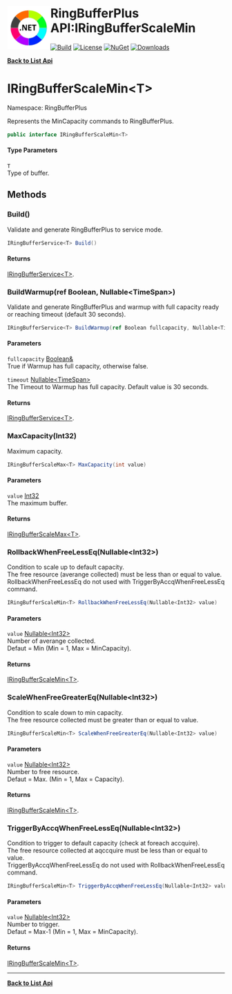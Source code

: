 # <img align="left" width="100" height="100" src="../images/icon.png">RingBufferPlus API:IRingBufferScaleMin<T> 

[![Build](https://github.com/FRACerqueira/RingBufferPlus/workflows/Build/badge.svg)](https://github.com/FRACerqueira/RingBufferPlus/actions/workflows/build.yml)
[![License](https://img.shields.io/badge/License-MIT-brightgreen.svg)](https://github.com/FRACerqueira/RingBufferPlus/blob/master/LICENSE)
[![NuGet](https://img.shields.io/nuget/v/RingBufferPlus)](https://www.nuget.org/packages/RingBufferPlus/)
[![Downloads](https://img.shields.io/nuget/dt/RingBufferPlus)](https://www.nuget.org/packages/RingBufferPlus/)

[**Back to List Api**](./apis.md)

# IRingBufferScaleMin&lt;T&gt;

Namespace: RingBufferPlus

Represents the MinCapacity commands to RingBufferPlus.

```csharp
public interface IRingBufferScaleMin<T>
```

#### Type Parameters

`T`<br>
Type of buffer.

## Methods

### <a id="methods-build"/>**Build()**

Validate and generate RingBufferPlus to service mode.

```csharp
IRingBufferService<T> Build()
```

#### Returns

[IRingBufferService&lt;T&gt;](./ringbufferplus.iringbufferservice-1.md).

### <a id="methods-buildwarmup"/>**BuildWarmup(ref Boolean, Nullable&lt;TimeSpan&gt;)**

Validate and generate RingBufferPlus and warmup with full capacity ready or reaching timeout (default 30 seconds).

```csharp
IRingBufferService<T> BuildWarmup(ref Boolean fullcapacity, Nullable<TimeSpan> timeout)
```

#### Parameters

`fullcapacity` [Boolean&](https://docs.microsoft.com/en-us/dotnet/api/system.boolean&)<br>
True if Warmup has full capacity, otherwise false.

`timeout` [Nullable&lt;TimeSpan&gt;](https://docs.microsoft.com/en-us/dotnet/api/system.nullable-1)<br>
The Timeout to Warmup has full capacity. Default value is 30 seconds.

#### Returns

[IRingBufferService&lt;T&gt;](./ringbufferplus.iringbufferservice-1.md).

### <a id="methods-maxcapacity"/>**MaxCapacity(Int32)**

Maximum capacity.

```csharp
IRingBufferScaleMax<T> MaxCapacity(int value)
```

#### Parameters

`value` [Int32](https://docs.microsoft.com/en-us/dotnet/api/system.int32)<br>
The maximum buffer.

#### Returns

[IRingBufferScaleMax&lt;T&gt;](./ringbufferplus.iringbufferscalemax-1.md).

### <a id="methods-rollbackwhenfreelesseq"/>**RollbackWhenFreeLessEq(Nullable&lt;Int32&gt;)**

Condition to scale up to default capacity.
 <br>The free resource (averange collected) must be less than or equal to value.<br>RollbackWhenFreeLessEq do not used with TriggerByAccqWhenFreeLessEq command.

```csharp
IRingBufferScaleMin<T> RollbackWhenFreeLessEq(Nullable<Int32> value)
```

#### Parameters

`value` [Nullable&lt;Int32&gt;](https://docs.microsoft.com/en-us/dotnet/api/system.nullable-1)<br>
Number of averange collected.
 <br>Defaut = Min  (Min = 1, Max = MinCapacity).

#### Returns

[IRingBufferScaleMin&lt;T&gt;](./ringbufferplus.iringbufferscalemin-1.md).

### <a id="methods-scalewhenfreegreatereq"/>**ScaleWhenFreeGreaterEq(Nullable&lt;Int32&gt;)**

Condition to scale down to min capacity.
 <br>The free resource collected must be greater than or equal to value.

```csharp
IRingBufferScaleMin<T> ScaleWhenFreeGreaterEq(Nullable<Int32> value)
```

#### Parameters

`value` [Nullable&lt;Int32&gt;](https://docs.microsoft.com/en-us/dotnet/api/system.nullable-1)<br>
Number to free resource. 
 <br>Defaut = Max. (Min = 1, Max = Capacity).

#### Returns

[IRingBufferScaleMin&lt;T&gt;](./ringbufferplus.iringbufferscalemin-1.md).

### <a id="methods-triggerbyaccqwhenfreelesseq"/>**TriggerByAccqWhenFreeLessEq(Nullable&lt;Int32&gt;)**

Condition to trigger to default capacity (check at foreach accquire).
 <br>The free resource collected at aqccquire must be less than or equal to value.<br>TriggerByAccqWhenFreeLessEq do not used with RollbackWhenFreeLessEq command.

```csharp
IRingBufferScaleMin<T> TriggerByAccqWhenFreeLessEq(Nullable<Int32> value)
```

#### Parameters

`value` [Nullable&lt;Int32&gt;](https://docs.microsoft.com/en-us/dotnet/api/system.nullable-1)<br>
Number to trigger.
 <br>Defaut = Max-1 (Min = 1, Max = MinCapacity).

#### Returns

[IRingBufferScaleMin&lt;T&gt;](./ringbufferplus.iringbufferscalemin-1.md).


- - -
[**Back to List Api**](./apis.md)
